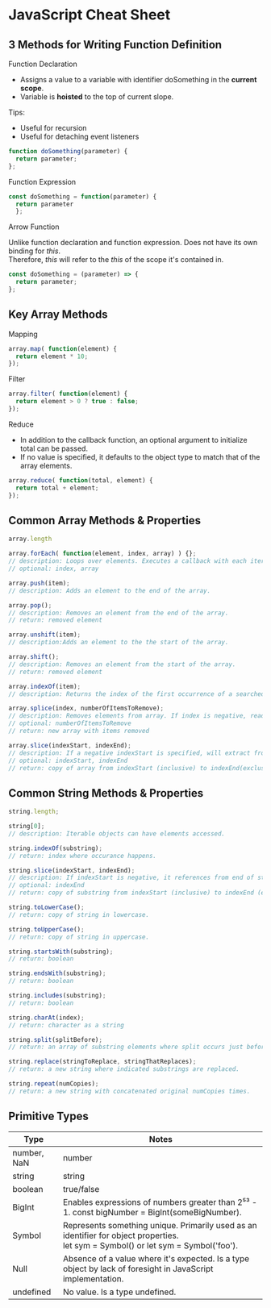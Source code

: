 # JavaScript Cheat Sheet

## 3 Methods for Writing Function Definition
Function Declaration  
- Assigns a value to a variable with identifier doSomething in the **current scope**.
- Variable is **hoisted** to the top of current slope.
  
Tips:  
- Useful for recursion
- Useful for detaching event listeners
```javascript
function doSomething(parameter) {
  return parameter;
};
```

Function Expression  
```javascript
const doSomething = function(parameter) {
  return parameter
  };
```

Arrow Function  
  
Unlike function declaration and function expression. Does not have its own binding for *this*.  
Therefore, *this* will refer to the *this* of the scope it's contained in.
```javascript
const doSomething = (parameter) => {
  return parameter;
};
```

## Key Array Methods
Mapping
```javascript
array.map( function(element) {
  return element * 10;
});
```
Filter
```javascript
array.filter( function(element) {
  return element > 0 ? true : false;
});
```
Reduce  
- In addition to the callback function, an optional argument to initialize total can be passed.  
- If no value is specified, it defaults to the object type to match that of the array elements.
```javascript
array.reduce( function(total, element) {
  return total + element;
});
```

## Common Array Methods & Properties
```javascript
array.length

array.forEach( function(element, index, array) ) {}; 
// description: Loops over elements. Executes a callback with each iteration.
// optional: index, array

array.push(item); 
// description: Adds an element to the end of the array.

array.pop(); 
// description: Removes an element from the end of the array.
// return: removed element

array.unshift(item); 
// description:Adds an element to the the start of the array.

array.shift(); 
// description: Removes an element from the start of the array.
// return: removed element

array.indexOf(item); 
// description: Returns the index of the first occurrence of a searched item.

array.splice(index, numberOfItemsToRemove); 
// description: Removes elements from array. If index is negative, reads from end of array.
// optional: numberOfItemsToRemove
// return: new array with items removed

array.slice(indexStart, indexEnd); 
// description: If a negative indexStart is specified, will extract from last elemnent.
// optional: indexStart, indexEnd
// return: copy of array from indexStart (inclusive) to indexEnd(exclusive).
```
## Common String Methods & Properties
```javascript
string.length;

string[0]; 
// description: Iterable objects can have elements accessed.

string.indexOf(substring);
// return: index where occurance happens.

string.slice(indexStart, indexEnd);
// description: If indexStart is negative, it references from end of string.
// optional: indexEnd
// return: copy of substring from indexStart (inclusive) to indexEnd (exclusive).

string.toLowerCase();
// return: copy of string in lowercase.

string.toUpperCase();
// return: copy of string in uppercase.

string.startsWith(substring);
// return: boolean

string.endsWith(substring);
// return: boolean

string.includes(substring);
// return: boolean

string.charAt(index);
// return: character as a string

string.split(splitBefore);
// return: an array of substring elements where split occurs just before splitBefore.

string.replace(stringToReplace, stringThatReplaces);
// return: a new string where indicated substrings are replaced.

string.repeat(numCopies);
// return: a new string with concatenated original numCopies times.
```
## Primitive Types
| Type | Notes |
| --- | --- |
| number, NaN | number | NaN is a number because JavaScript expects a number. |
| string | string |
| boolean | true/false |
| BigInt | Enables expressions of numbers greater than 2⁵³ - 1. const bigNumber = BigInt(someBigNumber). |
| Symbol | Represents something unique. Primarily used as an identifier for object properties.<br />let sym = Symbol() or let sym = Symbol('foo'). |
| Null | Absence of a value where it's expected. Is a type object by lack of foresight in JavaScript implementation. |
| undefined | No value. Is a type undefined. |
